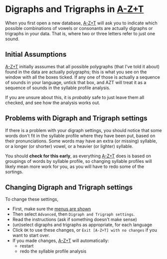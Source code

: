 # Digraphs and Trigraphs in [A-Z+T]

When you first open a new database, [A-Z+T] will ask you to indicate which possible combinations of vowels or consonants are actually digraphs or trigraphs in your data. That is, where two or three letters refer to just one sound.

## Initial Assumptions
[A-Z+T] initially asssumes that all possible polygraphs (that I've told it about) found in the data are actually polygraphs; this is what you see on the window with all the boxes ticked. If any one of those is actually a sequence of sounds in your language, untick that box, and AZT will treat it as a sequence of sounds in the syllable profile analysis.

If you are unsure about this, it is _probably_ safe to just leave them all checked, and see how the analysis works out.

## Problems with Digraph and Trigraph settings
If there is a problem with your digraph settings, you should notice that some words don't fit in the syllable profile where they have been put, based on their pronunciations. Some words may have an extra (or missing) syllable, or a longer (or shorter) vowel, or a heavier (or lighter) syllable.

You should **check for this early**, as everything [A-Z+T] does is based on groupings of words by syllable profile, so changing syllable profiles will likely mean more work for you, as you will have to redo some of the sortings.

## Changing Digraph and Trigraph settings
To change these settings,
- First, make sure the [menus are shown](MENUS.md)
- Then select `Advanced`, then `Digraph and Trigraph settings`.
- Read the instructions (ask if something doesn't make sense)
- (un)select digraphs and trigraphs as appropriate, for each language
- Click `OK` to use these changes, or `Exit [A-Z+T] with no changes` if you want to start over.
- If you made changes, [A-Z+T] will automatically:
  - restart
  - redo the syllable profile analysis

[A-Z+T]:  https://github.com/kent-rasmussen/azt
[WeSay]:  https://software.sil.org/wesay/
[FLEx]: https://software.sil.org/fieldworks/
[LIFT]: https://code.google.com/archive/p/lift-standard/
[CAWL]: http://www.comparalex.org/resources/SIL%20Comparative%20African%20Word%20List.pdf
